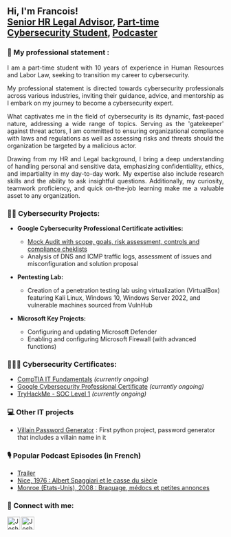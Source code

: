 <h2>Hi, I'm Francois! <br/><a href="https://www.linkedin.com/in/francoisolivares/">Senior HR Legal Advisor</a>, <a href="https://github.com/seravilofr"> Part-time Cybersecurity Student</a>, <a href="https://www.hautlesmains.net/">Podcaster</a></h2>

<h3>💼 My professional statement :</h3>

<p align="justify">I am a part-time student with 10 years of experience in Human Resources and Labor Law, seeking to transition my career to cybersecurity.</p>

<p align="justify">My professional statement is directed towards cybersecurity professionals across various industries,  inviting their guidance, advice, and mentorship as I embark on my journey to become a cybersecurity expert.</p>

<p align="justify">What captivates me in the field of cybersecurity is  its dynamic, fast-paced nature, addressing a wide range of topics. Serving as the 'gatekeeper' against threat actors, I am committed to ensuring organizational compliance with laws and regulations as well as assessing risks and threats should the organization be targeted by a malicious actor.</p>

<p align="justify">Drawing from my HR and Legal background, I bring a deep understanding of handling personal and sensitive data, emphasizing confidentiality, ethics, and impartiality in my day-to-day work. My expertise also include research skills and the ability to ask insightful questions.
Additionally, my curiosity, teamwork proficiency, and quick on-the-job learning make me a valuable asset to any organization.</p>


<h3>👨‍💻 Cybersecurity Projects:</h3>

- <b>Google Cybersecurity Professional Certificate activities:</b>
  - [Mock Audit with scope, goals, risk assessment, controls and compliance cheklists](https://github.com/seravilofr/botiumtoys-security-audit)
  - Analysis of DNS and ICMP traffic logs, assessment of issues and misconfiguration and solution proposal
    
- <b>Pentesting Lab:</b>
  - Creation of a penetration testing lab using virtualization (VirtualBox) featuring Kali Linux, Windows 10, Windows Server 2022, and vulnerable machines sourced from VulnHub
 
- <b>Microsoft Key Projects:</b>
  - Configuring and updating Microsoft Defender
  - Enabling and configuring Microsoft Firewall (with advanced functions)

<h3>👨🏼‍🎓 Cybersecurity Certificates:</h3>

- [CompTIA IT Fundamentals](https://www.comptia.org/certifications/it-fundamentals) *(currently ongoing)*
- [Google Cybersecurity Professional Certificate](https://www.coursera.org/professional-certificates/google-cybersecurity) *(currently ongoing)*
- [TryHackMe - SOC Level 1](https://tryhackme.com/path/outline/soclevel1) *(currently ongoing)*

<h3>💻 Other IT projects</h3>

- [Villain Password Generator](https://github.com/seravilofr/villain-password-generator) : First python project, password generator that includes a villain name in it</h3>

<h3>🎙 Popular Podcast Episodes (in French)</h3>

- [Trailer](https://open.spotify.com/episode/2WU6eEr7VqPcBKRGvzv7o5?si=LZ-PSeuXSy-TTZxLqfzdlA)
- [Nice, 1976 : Albert Spaggiari et le casse du siècle](https://open.spotify.com/episode/77h40enjbfusJAcOCN5XKw?si=SGyZrmu8RBCr61vucTGLWA)
- [Monroe (Etats-Unis), 2008 : Braquage, médocs et petites annonces](https://open.spotify.com/episode/4eDjzgGqCSsfWEFrX5hIpi?si=pZVxDjbpSjSS_5emSq_VRQ)


<h3> 🤳 Connect with me:</h3>

[<img align="left" alt="JoshMadakor | LinkedIn" width="30px" src="https://cdn.jsdelivr.net/npm/simple-icons@v3/icons/linkedin.svg" />][linkedin]
[<img align="left" alt="JoshMadakor | Instagram" width="30px" src="https://cdn.jsdelivr.net/npm/simple-icons@v3/icons/instagram.svg" />][instagram]

[instagram]: https://www.instagram.com/seravilofr
[linkedin]: https://www.linkedin.com/in/francoisolivares/?locale=en_US

<!--
**seravilofr/seravilofr** is a ✨ _special_ ✨ repository because its `README.md` (this file) appears on your GitHub profile.

Here are some ideas to get you started:

- 🔭 I’m currently working on ...
- 🌱 I’m currently learning ...
- 👯 I’m looking to collaborate on ...
- 🤔 I’m looking for help with ...
- 💬 Ask me about ...
- 📫 How to reach me: ...
- 😄 Pronouns: ...
- ⚡ Fun fact: ...
-->
